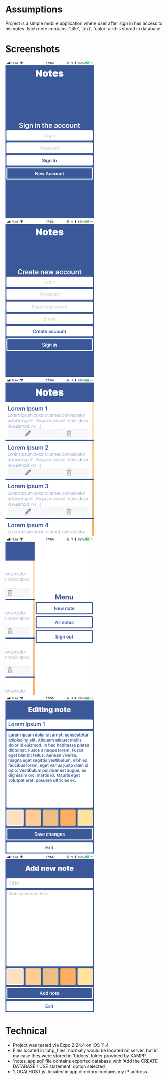 # Assumptions
Project is a simple mobile application where user after sign in has access to his notes. Each note contains: 'title', 'text', 'color' and is stored in database.

# Screenshots
![Screenshot_0](https://raw.githubusercontent.com/Kosiarznerek/react-native-notes/master/screenshots/0.png)
![Screenshot_1](https://raw.githubusercontent.com/Kosiarznerek/react-native-notes/master/screenshots/1.png)
![Screenshot_2](https://raw.githubusercontent.com/Kosiarznerek/react-native-notes/master/screenshots/2.png)
![Screenshot_3](https://raw.githubusercontent.com/Kosiarznerek/react-native-notes/master/screenshots/3.png)
![Screenshot_4](https://raw.githubusercontent.com/Kosiarznerek/react-native-notes/master/screenshots/4.png)
![Screenshot_5](https://raw.githubusercontent.com/Kosiarznerek/react-native-notes/master/screenshots/5.png)

# Technical
* Project was tested via Expo 2.24.4 on iOS 11.4
* Files located in 'php_files' normally would be located on server, but in my case they were stored in 'htdocs' folder provided by XAMPP.
* 'notes_app.sql' file contains exported database with 'Add the CREATE DATABASE / USE statement' option selected
* 'LOCALHOST.js' located in app directory contains my IP address.
